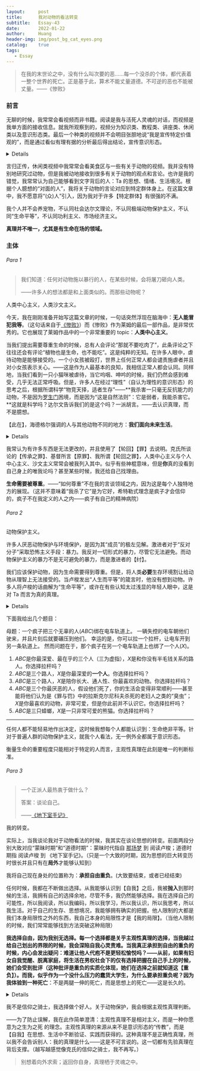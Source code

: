 ```yaml
---
layout:     post
title:      我对动物的看法转变
subtitle:   Essay-43
date:       2022-01-22
author:     Huang
header-img: img/post_bg_cat_eyes.png
catalog:    true
tags:
   - Essay
---
```


> 在我的末世论之中，没有什么叫次要的恶……每一个没杀的个体，都代表着一整个世界的死亡。正是基于此，算术不能丈量道德。不可逆的恶也不能被丈量。——《惨败》

### 前言

无聊的时候，我常常会看视频而非书籍。阅读是我与活死人灵魂的对话，而视频是我单方面的接收信息。就我所观察到的，视频分为知识类、教程类、讲座类、休闲类以及意识形态类。最后一个种类的视频并不会明目张胆地说“我是宣传特定价值观的”，而是通过看似有理有据的分析最后得出结论，宣传意识形态。

<details>从前，我为他人辩护：“他们不是蠢，而是无法接收新的信息，只会顽固地坚持自己的看法。” 一位同学回复我说：“这不就是蠢吗？” 那时候，我不知道该怎么回答而不引起争论。现在，我想我能够回答(自己)：<strong>我们身处的世界不是一个世界，你所看到的“愚蠢”和我看到的并不同。</strong>我将“自我欺骗”定义为愚蠢，你将“意识形态”定义为愚蠢。——当然我还是不会回复，因为这会引发争论，我不喜欢争论。</details>

言归正传，休闲类视频中我常常会看美食区与一些有关于动物的视频。我并没有特别地研究过动物，但是我被动地接收到很多有关于动物的观点和言论。也许是我的错觉，我常常认为自己能够看到文字背后的人：Ta 的思想、情绪、生活境况。根据个人臆想的“对面的人”，我将关于动物的言论对应到特定群体身上。在这篇文章中，我不愿意将“(众)人”引入，因为我对于许多【特定群体】有很强的不满。

我个人并不会养宠物，不认同社会达尔文理论，不认同极端动物保护主义，不认同“生命平等”，不认同功利主义、市场经济主义。

**真理并不唯一，尤其是有生命在场的领域。**

### 主体

###### Para 1

> 我们知道：任何对动物施以暴行的人，在某些时候，会将屠刀砸向人类。
>
> ——许多人的想法都是和上面类似的。而那些动物呢？

人类中心主义，人类沙文主义。

今天，我在刚刚准备开始写这篇文章的时候，一句话突然浮现在脑海中：**无人能冒犯我等**。（这句话来自于[《惨败》](https://book.douban.com/subject/35268282/)）而《惨败》作为莱姆的最后一部作品，是非常优秀的。它也展现了莱姆作品中的一个非常重要的 topic：**人类中心主义**。

当我们提出需要尊重生命的时候，总有人会评论“那就不要吃肉了”，此条评论之下往往还会有评论“植物也是生命，也不能吃”。这是纯粹的无知。在许多人眼中，虐待动物是能够接受的。一个小女孩被殴打，世界上任何正常人都会谴责施虐者并且对小女孩表示关心。——这是作为人最基本的良知，我相信正常人都会认同。同样地，当我们看到一只小猫咪被虐待，当它呜咽、呻吟的时候，我们仍然会感到难受，几乎无法正常呼吸。但是，许多人在经过“理性”（自认为理性的意识形态）的思考之后，根据所谓科学“物竞天择，适者生存”——**我杀害一只毫无反抗能力的动物，不是因为[罗生门](https://zh.wikipedia.org/wiki/%E7%BE%85%E7%94%9F%E9%96%80_(%E5%B0%8F%E8%AA%AA))困境，而是因为“这是自然法则”：它是弱者，我能杀害它。**这就是科学吗？达尔文告诉我们的是这个吗？一派胡言。——去认识真理，而不是臆想。

【此在】，海德格尔强调的人与其他动物不同的地方：**我们面向未来生活**。

<details>庄子与惠子游于濠梁之上。<br/>庄子曰：“鲦鱼出游从容，是鱼之乐也。”<br/>惠子曰：“子非鱼，安知鱼之乐？”<br/>庄子曰：“子非我，安知我不知鱼之乐？”<br/>惠子曰：“我非子，固不知子矣；子固非鱼也，子之不知鱼之乐，全矣。”<br/>庄子曰：“请循其本。子曰‘汝安知鱼乐’云者，既已知吾知之而问我，我知之濠上也。”
</details>


我常认为有许多东西是无法更改的，并且使用了【轮回】【罪】去说明。克氏所谈论的【传承之罪】、基督所言【原罪】、我所谓【轮回之罪】，人类中心主义与个人中心主义、沙文主义常常会被我列入其中。似乎有些神棍意味，但是**你**真的没看到自己身上的唯我论吗？甚至某些时候，我还给自己找理由。

**生命需要被尊重**。——“如何尊重”不在我的言谈领域之内，因为这是每个人独特地方的展现。（这并不意味着“我杀了它”是为它好，希特勒式理念是疯子才会信仰的，疯子不在我定义的人之内——疯子有自己的精神病院）

###### Para 2

动物保护主义。

许多人厌恶动物保护与环境保护，是因为其“成员”的极左见解。激进者对于“反对分子”采取恐怖主义手段：暴力。我反对一切形式的暴力，尽管它无法避免。而动物保护主义的暴力不是无可避免的暴力，而是激进者的【纣】。

我们应该保护动物，因为生命需要得到尊重。但是，将人类**必要**生存环境割让给动物从理智上无法接受的。当卢梭发出“人生而平等”的箴言时，他没有想到动物。许多人将卢梭的话曲解为“生命平等”，或许在有些认知太过浅显的年轻人眼中，这是对 Ta 而言为真的真理。

<details>年轻人的认知会不断发生剧烈的变化，否则 Ta 就不是年轻人，而是被意识形态操纵的蠢货。我从来不愿意和蠢货对话，因为他们只想“胜利”，而不想改变与超越。</details>

下面我给出几个题目：

母题：一个疯子把三个无辜的人($ABC$)绑在电车轨道上。 一辆失控的电车朝他们驶来，并且片刻后就要碾压到他们。 幸运的是，你可以拉一个拉杆，让电车开到另一条轨道上。 然而问题在于，那个疯子在另一个电车轨道上也绑了一个人($X$)。

1. $ABC$是你最深爱、最在乎的三个人（三为虚指），$X$是和你没有半毛钱关系的路人。你选择拉杆吗？
2. $ABC$是三个路人，$X$是你最深爱的**一个人**。你选择拉杆吗？
3. $ABC$是三个路人，$X$是陪你长大、通人性、你最喜欢的动物。你选择拉杆吗？
4. $ABC$是三个你最厌恶的人，假设他们死了，你的生活会变得非常顺利——甚至能将他们认为是《罪与罚》中的拉斯克尔尼科夫杀死的老妇人之类的“臭虫”；$X$是你最喜欢的动物，非常可爱，但是你此前并不认识它。你选择拉杆吗？
5. $ABC$是三只蟑螂，$X$是一只非常可爱的熊猫。你选择拉杆吗？

---

任何人都不能轻易地作出决定，这时候我想每个人都能认识到：生命绝非平等。针对于普遍人群的动物保护主义，就我个人看法，无一例外全都属于意识形态。

衡量生命的重要程度只能相对于特定的人而言，主观性真理在此刻是唯一的判断标准。

###### Para 3

> 一个正派人最热衷于做什么？
>
> 答案：谈论自己。
>
> ——[《地下室手记》](https://xn--29s704loyd.com/2021/05/25/Notes-from-Underground/)

我的转变。

实际上，当我谈论我对于动物看法的时候，我其实在谈论思想的转变。前面两段分别大致对应“蒙昧时期”和“道德时期”：蒙昧时代指自 [那场梦](https://xn--29s704loyd.com/2021/12/04/Essay-37/#para-2) 到 阅读卢梭；道德时期指 阅读卢梭 到 《地下室手记》。（只是一个大致的时期，因为思想的巨大转变历时很长并且只有在**局外**才能够认知到）

我将自己现在身处的位置称为：**承担自由重负**。(大致要结束，或者已经结束)

任何时候，我都在不断做出选择。从我能够认识到【自我】之后，我被**抛入**到那时候的生活，我拥有自己的选择余地，尽管不多，我仍然能够选择。我在选择自己的可能性，所以我阅读，所以我编码，所以我学习，所以我认识，所以我思考，所以我生活。对于自己的生存、思想境况，我能够拥有确实的把握。他人限制的大都是我们本身局限性之外的东西，我自己本身的局限性才是【我的局限】。（当他人限制的时候，我们常常能够找到方法突破这种局限）

**我选择自由，因为我别无选择。**每一个选择都是关乎主观性真理的选择，当我越过给自己划出的界限的时候，我会深陷自我心灵责难。当我真正承担到自由的重负的时候，内心会发出疑问：难道让他人代庖不是更轻松愉悦吗？——从前，如果有妇女自我觉醒、脱离家庭，将生活在男权社会下的仅有选择把握在自己手上的时候，她们会受到批评（这种批评是重负的实质化体现，她们在选择之前就知道这【重负】）。而我，似乎作为一个没什么压力的蠢货大学生，为什么要承担重负呢？因为我体验到一种**死亡**：不是两腿一伸的死亡，而是思想上的死亡——这是长久的。

<details>此处的【死亡】无法具体描述，因为我从中感受到心灵的<strong>极大痛苦</strong>——不是抑郁，而是上帝和魔鬼在心灵战场的斗争。实质化的描述可参见芥川龙之介的<a href='https://book.douban.com/subject/26627837/'>《罗生门》</a>。</details>

我不是信仰之骑士，我选择做个好人。关于动物保护，我会根据主观性真理判断。

——为了防止误解，我在此作简单澄清：主观性真理不是相对主义，而是一种你愿意为之生为之死 的理念。主观性真理的来源从来不是意识形态的“传教”，而是【自我】在思想、生活中不断验证、实践而获得的。这种真理不是正确性真理，所以我不会告诉别人：我的真理是什么——这是不可言说的。这一切都有先验真理在背后支撑。（越写越感觉像克氏的信仰之骑士，我不再写。）

> 别想着向外求索；返回你自身，真理栖于灵魂之中。
